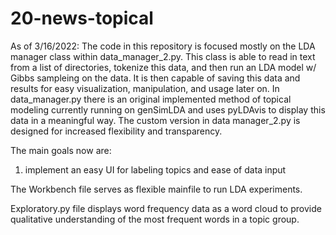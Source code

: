# 20-news-topical
As of 3/16/2022:
The code in this repository is focused mostly on the LDA manager class within data_manager_2.py. This class is able to read in text from a list of directories, tokenize this data, and then run an LDA model w/ Gibbs sampleing on the data. It is then capable of saving this data and results for easy visualization, manipulation, and usage later on.
In data_manager.py there is an original implemented method of topical modeling currently running on genSimLDA and uses pyLDAvis to display this data in a meaningful way. The custom version in data manager_2.py is designed for increased flexibility and transparency. 

The main goals now are:
  1) implement an easy UI for labeling topics and ease of data input

The Workbench file serves as flexible mainfile to run LDA experiments. 

Exploratory.py file displays word frequency data as a word cloud to provide qualitative understanding of the most frequent words in a topic group.
